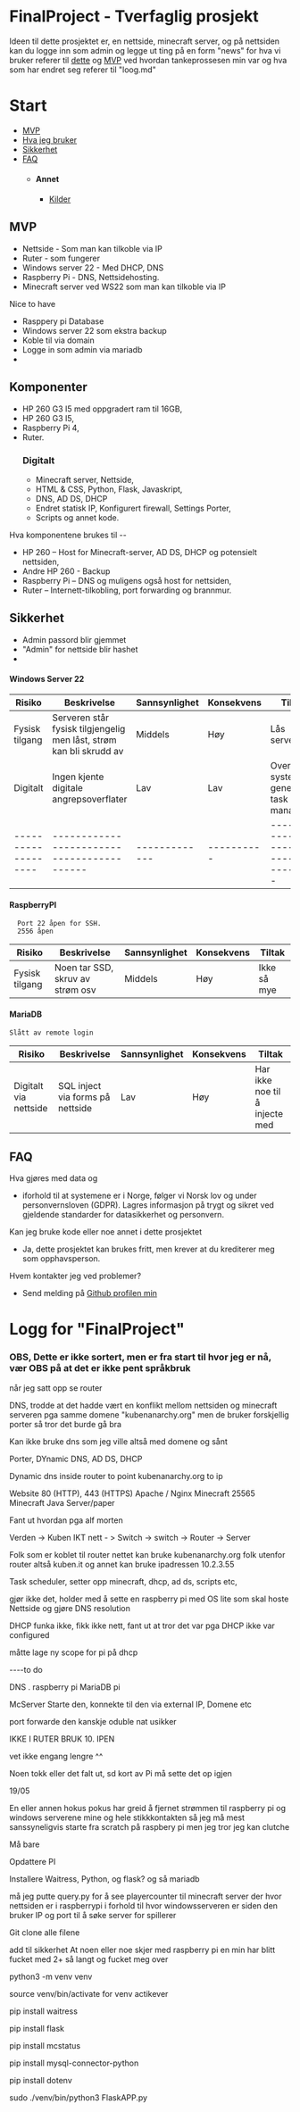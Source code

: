 # FinalProject - Tverfaglig prosjekt

Ideen til dette prosjektet er, en nettside, minecraft server, og på nettsiden kan du logge inn som admin og legge ut ting på en form "news" for hva vi bruker referer til [dette](#Komponenter) og [MVP](#MVP) ved hvordan tankeprossesen min var og hva som har endret seg referer til "loog.md"

# Start
- [MVP](#MVP)
- [Hva jeg bruker](#Komponenter)
- [Sikkerhet](#Sikkerhet)
- [FAQ](#FAQ)
  - #### Annet
      - [Kilder](#Kilder)
 
## MVP
- Nettside - Som man kan tilkoble via IP
- Ruter - som fungerer
- Windows server 22 - Med DHCP, DNS
- Raspberry Pi - DNS, Nettsidehosting.
- Minecraft server ved WS22 som man kan tilkoble via IP 

Nice to have
 - Rasppery pi Database
 - Windows server 22 som ekstra backup
 - Koble til via domain
 - Logge in som admin via mariadb
 - 

## Komponenter 
- HP 260 G3 I5 med oppgradert ram til 16GB,
- HP 260 G3 I5,
- Raspberry Pi 4,
- Ruter.
    ### Digitalt
  - Minecraft server, Nettside,
  - HTML & CSS, Python, Flask, Javaskript,
  - DNS, AD DS, DHCP
  - Endret statisk IP, Konfigurert firewall, Settings Porter,
  - Scripts og annet kode.

Hva komponentene brukes til --
- HP 260 – Host for Minecraft-server, AD DS, DHCP og potensielt nettsiden,
- Andre HP 260 - Backup
- Raspberry Pi – DNS og muligens også host for nettsiden,
- Ruter – Internett-tilkobling, port forwarding og brannmur.

## Sikkerhet
- Admin passord blir gjemmet
- "Admin" for nettside blir hashet
- 


#### Windows Server 22
| Risiko              | Beskrivelse                                | Sannsynlighet | Konsekvens | Tiltak                               |
| ------------------- | ------------------------------------------ | ------------- | ---------- | ------------------------------------ |
| Fysisk tilgang      | Serveren står fysisk tilgjengelig men låst, strøm kan bli skrudd av | Middels       | Høy        | Lås serverrom. |
| Digitalt | Ingen kjente digitale angrepsoverflater    | Lav           | Lav        | Overvåk systemet generelt, task manager            |
| ------------------- | ------------------------------------------ | ------------- | ---------- | ------------------------------------ |
#### RaspberryPI

      Port 22 åpen for SSH.
      2556 åpen
| Risiko              | Beskrivelse                                | Sannsynlighet | Konsekvens | Tiltak                               |
| ------------------- | ------------------------------------------ | ------------- | ---------- | ------------------------------------ |
| Fysisk tilgang      | Noen tar SSD, skruv av strøm osv | Middels       | Høy        | Ikke så mye  |

#### MariaDB

    Slått av remote login
| Risiko              | Beskrivelse                                | Sannsynlighet | Konsekvens | Tiltak                               |
| ------------------- | ------------------------------------------ | ------------- | ---------- | ------------------------------------ |
| Digitalt via nettside | SQL inject via forms på nettside | Lav | Høy | Har ikke noe til å injecte med |


## FAQ
Hva gjøres med data og 
-  iforhold til at systemene er i Norge, følger vi Norsk lov og under personvernsloven (GDPR). Lagres informasjon på trygt og sikret ved gjeldende standarder for datasikkerhet og personvern.    

Kan jeg bruke kode eller noe annet i dette prosjektet
- Ja, dette prosjektet kan brukes fritt, men krever at du krediterer meg som opphavsperson.

Hvem kontakter jeg ved problemer?
- Send melding på [Github profilen min](https://github.com/themanhimeslf)





# Logg for "FinalProject"
### OBS, Dette er ikke sortert, men er fra start til hvor jeg er nå, vær OBS på at det er ikke pent språkbruk

når jeg satt opp se router


DNS,
trodde at det hadde vært en konflikt mellom nettsiden og minecraft serveren pga samme domene "kubenanarchy.org" men de bruker forskjellig porter så tror det burde gå bra

Kan ikke bruke dns som jeg ville altså med domene og sånt



Porter, DYnamic DNS, AD DS, DHCP

Dynamic dns inside router to point kubenanarchy.org to ip 

Website	80 (HTTP), 443 (HTTPS)	Apache / Nginx
Minecraft	25565       Minecraft Java Server/paper

Fant ut hvordan pga alf morten


Verden -> Kuben IKT nett - > Switch -> switch -> Router -> Server

Folk som er koblet til router nettet kan bruke kubenanarchy.org
folk utenfor router altså kuben.it og annet kan bruke ipadressen 10.2.3.55


Task scheduler, setter opp minecraft, dhcp, ad ds, scripts etc,

gjør ikke det, holder med å sette en raspberry pi med OS lite som skal hoste Nettside og gjøre DNS resolution

DHCP funka ikke, fikk ikke nett, fant ut at tror det var pga DHCP ikke var configured 

måtte lage ny scope for pi på dhcp

----to do

DNS . raspberry pi
MariaDB pi

McServer 
Starte den, konnekte til den via external IP, 
Domene etc

port forwarde den kanskje oduble nat usikker


IKKE I RUTER BRUK 10. IPEN

vet ikke engang lengre ^^

Noen tokk eller det falt ut, sd kort av Pi må sette det op igjen


19/05

En eller annen hokus pokus har greid å fjernet strømmen til raspberry pi og windows serverene mine og hele stikkkontakten
så jeg må mest sanssyneligvis starte fra scratch på raspbery pi
men jeg tror jeg kan clutche

Må bare

Opdattere PI

Installere Waitress, Python,  og flask?
og så mariadb 

må jeg putte query.py for å see playercounter til minecraft server
der hvor nettsiden er i raspberrypi i forhold til hvor windowsserveren er 
siden den bruker IP og port til å søke server for spillerer

Git clone alle filene



add til sikkerhet
    At noen eller noe skjer med raspberry pi en min
    har blitt fucket med 2+ så langt og fucket meg over


python3 -m venv venv

source venv/bin/activate
for venv actikever

pip install waitress

 pip install flask

pip install mcstatus

pip install mysql-connector-python

pip install dotenv

sudo ./venv/bin/python3 FlaskAPP.py
